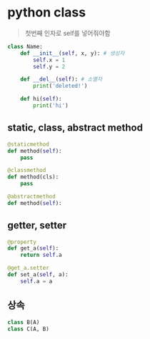 # python class

> 첫번째 인자로 self를 넣어줘야함

```py
class Name:
    def __init__(self, x, y): # 생성자
        self.x = 1
        self.y = 2

    def __del__(self): # 소멸자
        print('deleted!')

    def hi(self):
        print('hi')
```

## static, class, abstract method

```py
@staticmethod
def method(self):
    pass

@classmethod
def method(cls):
    pass

@abstractmethod
def method(self):
```

## getter, setter

```py
@property
def get_a(self):
    return self.a

@get_a.setter
def set_a(self, a):
    self.a = a
```

## 상속

```py
class B(A)
class C(A, B)
```
